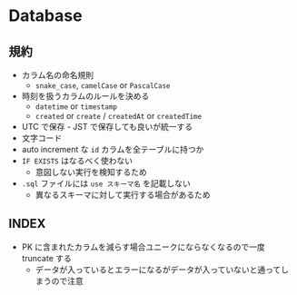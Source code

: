 # Database

## 規約
- カラム名の命名規則
  - `snake_case`, `camelCase` or `PascalCase`
- 時刻を扱うカラムのルールを決める
  - `datetime` or `timestamp`
  - `created` or `create` / `createdAt` or `createdTime`
- UTC で保存 - JST で保存しても良いが統一する
- 文字コード
- auto increment な `id` カラムを全テーブルに持つか
- `IF EXISTS` はなるべく使わない
  - 意図しない実行を検知するため
- `.sql` ファイルには `use スキーマ名` を記載しない
  - 異なるスキーマに対して実行する場合があるため

## INDEX
- PK に含まれたカラムを減らす場合ユニークにならなくなるので一度 truncate する
  - データが入っているとエラーになるがデータが入っていないと通ってしまうので注意
